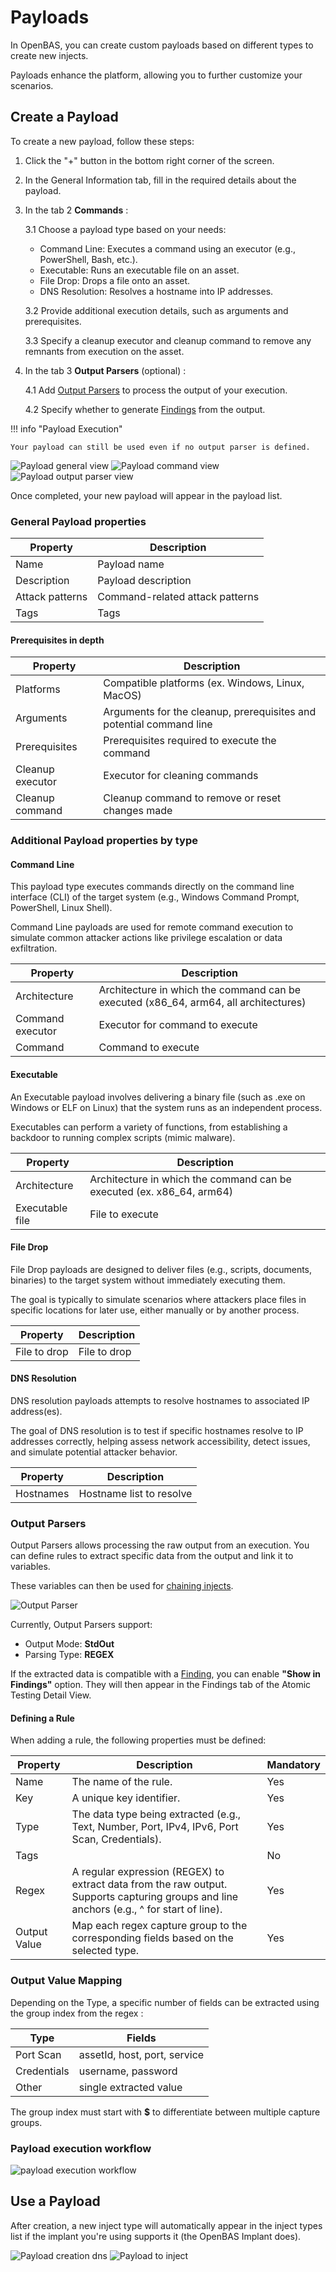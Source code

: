 # Payloads

In OpenBAS, you can create custom payloads based on different types to create new injects.

Payloads enhance the platform, allowing you to further customize your scenarios.

## Create a Payload

To create a new payload, follow these steps:

1. Click the "+" button in the bottom right corner of the screen.

2. In the General Information tab, fill in the required details about the payload.

3. In the tab 2 **Commands** :

   3.1 Choose a payload type based on your needs:

    * Command Line: Executes a command using an executor (e.g., PowerShell, Bash, etc.).
    * Executable: Runs an executable file on an asset.
    * File Drop: Drops a file onto an asset.
    * DNS Resolution: Resolves a hostname into IP addresses.

   3.2 Provide additional execution details, such as arguments and prerequisites.

   3.3 Specify a cleanup executor and cleanup command to remove any remnants from execution on the asset.

4. In the tab 3 **Output Parsers** (optional) :

   4.1 Add [Output Parsers](#output-parsers) to process the output of your execution.

   4.2 Specify whether to generate [Findings](../findings.md) from the output.

!!! info "Payload Execution"

    Your payload can still be used even if no output parser is defined.

![Payload general view](assets/payload-general-view.png)
![Payload command view](assets/payload-command-view.png)
![Payload output parser view](assets/payload-output-parser-view.png)

Once completed, your new payload will appear in the payload list.

### General Payload properties

| Property        | Description                     |
|-----------------|---------------------------------|
| Name            | Payload name                    |
| Description     | Payload description             |
| Attack patterns | Command-related attack patterns |
| Tags            | Tags                            |

#### Prerequisites in depth

| Property         | Description                                                         |
|------------------|---------------------------------------------------------------------|
| Platforms        | Compatible platforms (ex. Windows, Linux, MacOS)                    | 
| Arguments        | Arguments for the cleanup, prerequisites and potential command line |                                                                                                                                                                                                                                         |
| Prerequisites    | Prerequisites required to execute the command                       |                                                                                                                                                                                                                      |
| Cleanup executor | Executor for cleaning commands                                      |                                     |
| Cleanup command  | Cleanup command to remove or reset changes made                     |                    

### Additional Payload properties by type

#### Command Line

This payload type executes commands directly on the command line interface (CLI) of the target system
(e.g., Windows Command Prompt, PowerShell, Linux Shell).

Command Line payloads are used for remote command execution to simulate common attacker actions like privilege
escalation or data exfiltration.

| Property         | Description                                                                          |
|------------------|--------------------------------------------------------------------------------------|
| Architecture     | Architecture in which the command can be executed (x86_64, arm64, all architectures) |
| Command executor | Executor for command to execute                                                      |
| Command          | Command to execute                                                                   |

#### Executable

An Executable payload involves delivering a binary file (such as .exe on Windows or ELF on Linux) that the system runs
as an independent process.

Executables can perform a variety of functions, from establishing a backdoor to running complex scripts (mimic malware).

| Property        | Description                                                           |
|-----------------|-----------------------------------------------------------------------|
| Architecture    | Architecture in which the command can be executed (ex. x86_64, arm64) |
| Executable file | File to execute                                                       |

#### File Drop

File Drop payloads are designed to deliver files (e.g., scripts, documents, binaries) to the target system without
immediately executing them.

The goal is typically to simulate scenarios where attackers place files in specific locations for later use, either
manually or by another process.

| Property     | Description  |
|--------------|--------------|
| File to drop | File to drop |

#### DNS Resolution

DNS resolution payloads attempts to resolve hostnames to associated IP address(es).

The goal of DNS resolution is to test if specific hostnames resolve to IP addresses correctly, helping assess network
accessibility, detect issues, and simulate potential attacker behavior.

| Property  | Description              |
|-----------|--------------------------|
| Hostnames | Hostname list to resolve |

### Output Parsers

Output Parsers allows processing the raw output from an execution. You can define rules to extract specific data from
the output and link it to variables.

These variables can then be used for [chaining injects](../injects.md/#conditional-execution-of-injects).

![Output Parser](assets/outputparser-detail.png)

Currently, Output Parsers support:

* Output Mode: **StdOut**
* Parsing Type: **REGEX**

If the extracted data is compatible with a [Finding](../findings.md), you can enable **"Show in Findings"**
option. They will then appear in the Findings tab of the Atomic Testing Detail View.

#### Defining a Rule

When adding a rule, the following properties must be defined:

| Property     | Description                                                                                                                               | Mandatory |
|--------------|-------------------------------------------------------------------------------------------------------------------------------------------|-----------|
| Name         | The name of the rule.                                                                                                                     | Yes       |
| Key          | A unique key identifier.                                                                                                                  | Yes       |
| Type         | The data type being extracted (e.g., Text, Number, Port, IPv4, IPv6, Port Scan, Credentials).                                             | Yes       |
| Tags         |                                                                                                                                           | No        |
| Regex        | A regular expression (REGEX) to extract data from the raw output. Supports capturing groups and line anchors (e.g., ^ for start of line). | Yes       |
| Output Value | Map each regex capture group to the corresponding fields based on the selected type.                                                      | Yes       |

### Output Value Mapping

Depending on the Type, a specific number of fields can be extracted using the group index from the regex :

| Type        | Fields                       |
|-------------|------------------------------|
| Port Scan   | assetId, host, port, service |
| Credentials | username, password           |
| Other       | single extracted value       |

The group index must start with **$** to differentiate between multiple capture groups.

### Payload execution workflow

![payload execution workflow](assets/payload-execution-workflow.png)

## Use a Payload

After creation, a new inject type will automatically appear in the inject types list if the implant you're using
supports it (the OpenBAS Implant does).

![Payload creation dns](assets/payload-creation-dns.png)
![Payload to inject](assets/payload-to-inject.png)
